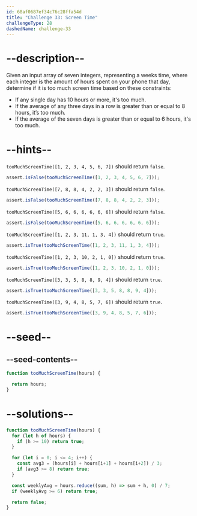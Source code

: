 ```yaml
---
id: 68af0687ef34c76c28ffa54d
title: "Challenge 33: Screen Time"
challengeType: 28
dashedName: challenge-33
---
```


# --description--

Given an input array of seven integers, representing a weeks time, where each integer is the amount of hours spent on your phone that day, determine if it is too much screen time based on these constraints:

- If any single day has 10 hours or more, it's too much.
- If the average of any three days in a row is greater than or equal to 8 hours, it’s too much.
- If the average of the seven days is greater than or equal to 6 hours, it's too much.

# --hints--

`tooMuchScreenTime([1, 2, 3, 4, 5, 6, 7])` should return `false`.

```js
assert.isFalse(tooMuchScreenTime([1, 2, 3, 4, 5, 6, 7]));
```

`tooMuchScreenTime([7, 8, 8, 4, 2, 2, 3])` should return `false`.

```js
assert.isFalse(tooMuchScreenTime([7, 8, 8, 4, 2, 2, 3]));
```

`tooMuchScreenTime([5, 6, 6, 6, 6, 6, 6])` should return `false`.

```js
assert.isFalse(tooMuchScreenTime([5, 6, 6, 6, 6, 6, 6]));
```

`tooMuchScreenTime([1, 2, 3, 11, 1, 3, 4])` should return `true`.

```js
assert.isTrue(tooMuchScreenTime([1, 2, 3, 11, 1, 3, 4]));
```

`tooMuchScreenTime([1, 2, 3, 10, 2, 1, 0])` should return `true`.

```js
assert.isTrue(tooMuchScreenTime([1, 2, 3, 10, 2, 1, 0]));
```

`tooMuchScreenTime([3, 3, 5, 8, 8, 9, 4])` should return `true`.

```js
assert.isTrue(tooMuchScreenTime([3, 3, 5, 8, 8, 9, 4]));
```

`tooMuchScreenTime([3, 9, 4, 8, 5, 7, 6])` should return `true`.

```js
assert.isTrue(tooMuchScreenTime([3, 9, 4, 8, 5, 7, 6]));
```

# --seed--

## --seed-contents--

```js
function tooMuchScreenTime(hours) {

  return hours;
}
```

# --solutions--

```js
function tooMuchScreenTime(hours) {
  for (let h of hours) {
    if (h >= 10) return true;
  }

  for (let i = 0; i <= 4; i++) {
    const avg3 = (hours[i] + hours[i+1] + hours[i+2]) / 3;
    if (avg3 >= 8) return true;
  }

  const weeklyAvg = hours.reduce((sum, h) => sum + h, 0) / 7;
  if (weeklyAvg >= 6) return true;

  return false;
}
```
